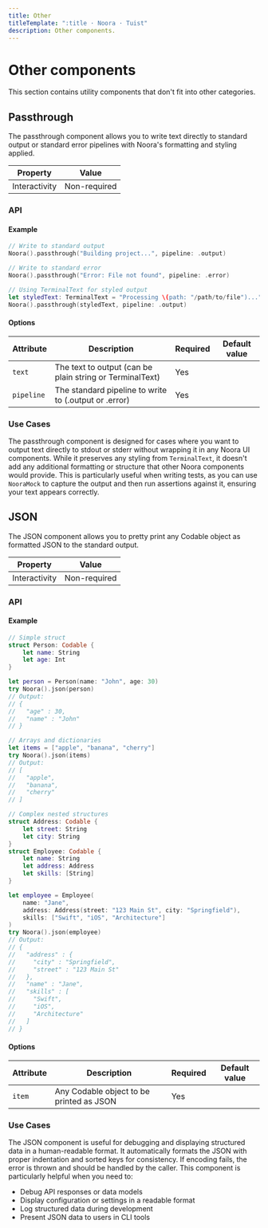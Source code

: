 ```yaml
---
title: Other
titleTemplate: ":title · Noora · Tuist"
description: Other components.
---
```


# Other components

This section contains utility components that don't fit into other categories.

## Passthrough

The passthrough component allows you to write text directly to standard output or standard error pipelines with Noora's formatting and styling applied.

| Property | Value |
| --- | --- |
| Interactivity | Non-required |

### API

#### Example

```swift
// Write to standard output
Noora().passthrough("Building project...", pipeline: .output)

// Write to standard error
Noora().passthrough("Error: File not found", pipeline: .error)

// Using TerminalText for styled output
let styledText: TerminalText = "Processing \(path: "/path/to/file")..."
Noora().passthrough(styledText, pipeline: .output)
```

#### Options

| Attribute | Description | Required | Default value |
| --- | --- | --- | --- |
| `text` | The text to output (can be plain string or TerminalText) | Yes | |
| `pipeline` | The standard pipeline to write to (.output or .error) | Yes | |

### Use Cases

The passthrough component is designed for cases where you want to output text directly to stdout or stderr without wrapping it in any Noora UI components. While it preserves any styling from `TerminalText`, it doesn't add any additional formatting or structure that other Noora components would provide. This is particularly useful when writing tests, as you can use `NooraMock` to capture the output and then run assertions against it, ensuring your text appears correctly.

## JSON

The JSON component allows you to pretty print any Codable object as formatted JSON to the standard output.

| Property | Value |
| --- | --- |
| Interactivity | Non-required |

### API

#### Example

```swift
// Simple struct
struct Person: Codable {
    let name: String
    let age: Int
}

let person = Person(name: "John", age: 30)
try Noora().json(person)
// Output:
// {
//   "age" : 30,
//   "name" : "John"
// }

// Arrays and dictionaries
let items = ["apple", "banana", "cherry"]
try Noora().json(items)
// Output:
// [
//   "apple",
//   "banana",
//   "cherry"
// ]

// Complex nested structures
struct Address: Codable {
    let street: String
    let city: String
}
struct Employee: Codable {
    let name: String
    let address: Address
    let skills: [String]
}

let employee = Employee(
    name: "Jane",
    address: Address(street: "123 Main St", city: "Springfield"),
    skills: ["Swift", "iOS", "Architecture"]
)
try Noora().json(employee)
// Output:
// {
//   "address" : {
//     "city" : "Springfield",
//     "street" : "123 Main St"
//   },
//   "name" : "Jane",
//   "skills" : [
//     "Swift",
//     "iOS",
//     "Architecture"
//   ]
// }
```

#### Options

| Attribute | Description | Required | Default value |
| --- | --- | --- | --- |
| `item` | Any Codable object to be printed as JSON | Yes | |

### Use Cases

The JSON component is useful for debugging and displaying structured data in a human-readable format. It automatically formats the JSON with proper indentation and sorted keys for consistency. If encoding fails, the error is thrown and should be handled by the caller. This component is particularly helpful when you need to:

- Debug API responses or data models
- Display configuration or settings in a readable format
- Log structured data during development
- Present JSON data to users in CLI tools
